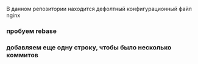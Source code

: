 В данном репозитории находится дефолтный конфигурационный файл nginx

### пробуем rebase
### добавляем еще одну строку, чтобы было несколько коммитов
